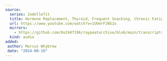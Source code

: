 ```yaml
---
source:
  series: Jodellefit
  title: Hormone Replacement, Thyroid, Frequent Snacking, Chronic Fatigue and more Q&A 
  url: https://www.youtube.com/watch?v=1UOmrFJN51o
  mirrors:
    - https://github.com/0x2447196/raypeatarchive/blob/main/transcripts/jf-21022021-hormone-replacement-thyroid-frequent-snacking-chronic-fatigue-and-more-Q-and-A_16khz.wav.vtt
  kind: audio
added: 
 author: Marcus Whybrow 
 date: "2024-08-16"
---
```

